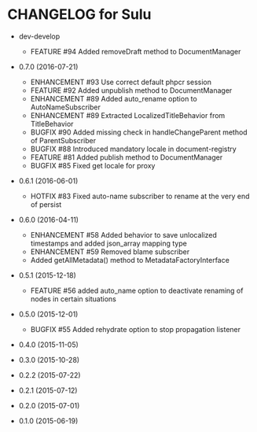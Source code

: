 CHANGELOG for Sulu
==================

* dev-develop
    * FEATURE     #94 Added removeDraft method to DocumentManager

* 0.7.0 (2016-07-21)
    * ENHANCEMENT #93 Use correct default phpcr session
    * FEATURE     #92 Added unpublish method to DocumentManager
    * ENHANCEMENT #89 Added auto_rename option to AutoNameSubscriber
    * ENHANCEMENT #89 Extracted LocalizedTitleBehavior from TitleBehavior
    * BUGFIX      #90 Added missing check in handleChangeParent method of ParentSubscriber
    * BUGFIX      #88 Introduced mandatory locale in document-registry
    * FEATURE     #81 Added publish method to DocumentManager
    * BUGFIX      #85 Fixed get locale for proxy

* 0.6.1 (2016-06-01)
    * HOTFIX      #83 Fixed auto-name subscriber to rename at the very end of persist

* 0.6.0 (2016-04-11)
    * ENHANCEMENT #58 Added behavior to save unlocalized timestamps and added json_array mapping type
    * ENHANCEMENT #59 Removed blame subscriber
    * Added getAllMetadata() method to MetadataFactoryInterface

* 0.5.1 (2015-12-18)
    * FEATURE #56 added auto_name option to deactivate renaming of nodes in certain situations

* 0.5.0 (2015-12-01)
    * BUGFIX #55 Added rehydrate option to stop propagation listener

* 0.4.0 (2015-11-05)

* 0.3.0 (2015-10-28)

* 0.2.2 (2015-07-22)

* 0.2.1 (2015-07-12)

* 0.2.0 (2015-07-01)

* 0.1.0 (2015-06-19)
